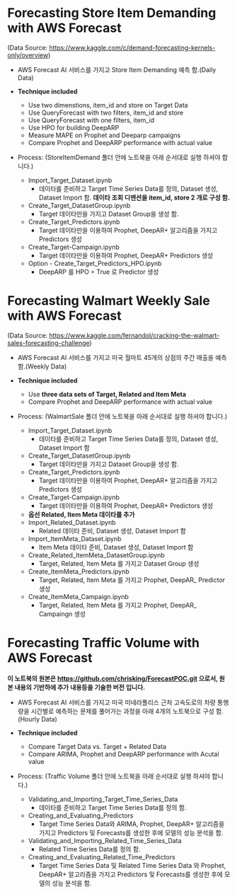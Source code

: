# Forecasting Store Item Demanding with AWS Forecast  
(Data Source: https://www.kaggle.com/c/demand-forecasting-kernels-only/overview)

* AWS Forecast AI 서비스를 가지고 Store Item Demanding 예측 함.(Daily Data)

* **Technique included**
    * Use two dimenstions, item_id and store on Target Data
    * Use QueryForecast with two filters, item_id and store
    * Use QueryForecast with one filters, item_id 
    * Use HPO for building DeepARP 
    * Measure MAPE on Prophet and Deeparp campaigns    
    * Compare Prophet and DeepARP performance with actual value


* Process: (StoreItemDemand 폴더 안에 노트북을 아래 순서대로 실행 하셔야 합니다.)
    * Import_Target_Dataset.ipynb
        * 데이타를 준비하고 Target Time Series Data를 정의, Dataset 생성, Dataset Import 함. **데이타 조회 디멘션을 item_id, store 2 개로 구성 함.**  
    * Create_Target_DatasetGroup.ipynb
        * Target 데이타만을 가지고 Dataset Group을 생성 함.
    * Create_Target_Predictors.ipynb
        * Target 데이타만을 이용하여  Prophet, DeepAR+ 알고리즘을 가지고 Predictors 생성    
    * Create_Target-Campaign.ipynb
        * Target 데이타만을 이용하여  Prophet, DeepAR+ Predictors 생성
    * Option - Create_Target_Predictors_HPO.ipynb
        * DeepARP 를 HPO = True 로 Predictor 생성
            

# Forecasting Walmart Weekly Sale with AWS Forecast
(Data Source: https://www.kaggle.com/fernandol/cracking-the-walmart-sales-forecasting-challenge)


*  AWS Forecast AI 서비스를 가지고 미국 월마트 45개의 상점의 주간 매출을 예측 함.(Weekly Data)

* **Technique included**
    * Use **three data sets of Target, Related and Item Meta**
    * Compare Prophet and DeepARP performance with actual value    


* Process: (WalmartSale 폴더 안에 노트북을 아래 순서대로 실행 하셔야 합니다.)
    * Import_Target_Dataset.ipynb
        * 데이타를 준비하고 Target Time Series Data를 정의, Dataset 생성, Dataset Import 함
    * Create_Target_DatasetGroup.ipynb
        * Target 데이타만을 가지고 Dataset Group을 생성 함.
    * Create_Target_Predictors.ipynb
        * Target 데이타만을 이용하여  Prophet, DeepAR+ 알고리즘을 가지고 Predictors 생성
    * Create_Target-Campaign.ipynb
        * Target 데이타만을 이용하여  Prophet, DeepAR+ Predictors 생성
    * **옵선 Related, Item Meta 데이타를 추가**
    * Import_Related_Dataset.ipynb
        * Related 데이타 준비, Dataset 생성, Dataset Import 함
    * Import_ItemMeta_Dataset.ipynb
        * Item Meta 데이타 준비, Dataset 생성, Dataset Import 함
    * Create_Related_ItemMeta_DatasetGroup.ipynb
        * Target, Related, Item Meta 를 가지고 Dataset Group 생성
    * Create_ItemMeta_Predictors.ipynb
        * Target, Related, Item Meta 를 가지고 Prophet, DeepAR_ Predictor 생성
    * Create_ItemMeta_Campaign.ipynb
        * Target, Related, Item Meta 를 가지고 Prophet, DeepAR_ Campaingn 생성    
    
# Forecasting Traffic Volume with AWS Forecast
**이 노트북의 원본은 https://github.com/chrisking/ForecastPOC.git 으로서, 원본 내용의 기반하에 추가 내용등을 기술한 버전 입니다.**

* AWS Forecast AI 서비스를 가지고 미국 미네라폴리스 근처 고속도로의 차량 통행량을 시간별로 예측하는 문제를 풀어가는 과정을 아래 4개의 노트북으로 구성 함.
(Hourly Data)


* **Technique included**
    * Compare Target Data vs. Target + Related Data
    * Compare ARIMA, Prophet and DeepARP performance with Acutal value


* Process: (Traffic Volume 폴더 안에 노트북을 아래 순서대로 실행 하셔야 합니다.)
    * Validating_and_Importing_Target_Time_Series_Data
        * 데이타를 준비하고 Target Time Series Data를 정의 함.
    * Creating_and_Evaluating_Predictors
        * Target Time Series Data와 ARIMA, Prophet, DeepAR+ 알고리즘을 가지고 Predictors 및 Forecasts를 생성한 후에 모델의 성능 분석을 함.
    * Validating_and_Importing_Related_Time_Series_Data 
        * Related Time Series Data를 정의 함.
    * Creating_and_Evaluating_Related_Time_Predictors
        * Target Time Series Data 및 Related Time Series Data 와 Prophet, DeepAR+ 알고리즘을 가지고 Predictors 및 Forecasts를 생성한 후에 모델의 성능 분석을 함.

    